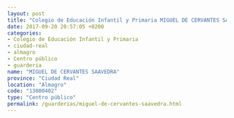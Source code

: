 ```yaml
---
layout: post
title: "Colegio de Educación Infantil y Primaria MIGUEL DE CERVANTES SAAVEDRA"
date: 2017-09-20 20:57:05 +0200
categories:
- Colegio de Educación Infantil y Primaria
- ciudad-real
- almagro
- Centro público
- guarderia
name: "MIGUEL DE CERVANTES SAAVEDRA"
province: "Ciudad Real"
location: "Almagro"
code: "13000402"
type: "Centro público"
permalink: /guarderias/miguel-de-cervantes-saavedra.html
---
```

